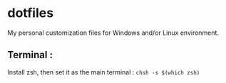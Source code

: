 # dotfiles
My personal customization files for Windows and/or Linux environment.


## Terminal : 
Install zsh, then set it as the main terminal : 
```chsh -s $(which zsh)```
